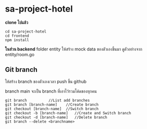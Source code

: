 
# sa-project-hotel
**clone ไปแล้ว** 

    cd sa-project-hotel
    cd frontend
    npm install

**ในส่วน backend**
folder entity ให้สร้าง mock data ของตัวเองขึ้นมา ดูตัวอย่างจาก entity/room.go

## **Git branch**
ให้สร้าง branch ของตัวเองเวลา push ขึ้น github 

branch main จะเป็น branch ที่เอาไว้รวมโค้ดของทุกคน

    git branch			//List add branches
    git branch [branch-name]	//Create branch
    git checkout [branch-name]	//Switch branch
    git checkout -b [branch-name]	//Create and Switch branch
    git checkout -d [branch-name]	//Delete branch
    git branch --delete <branchname>
	
